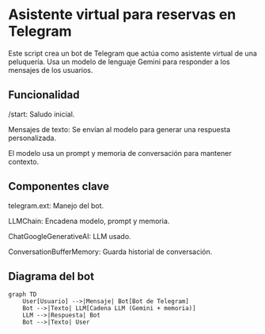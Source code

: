 # Asistente virtual para reservas en Telegram
Este script crea un bot de Telegram que actúa como asistente virtual de una peluquería. Usa un modelo de lenguaje Gemini para responder a los mensajes de los usuarios.

##  Funcionalidad
/start: Saludo inicial.

Mensajes de texto: Se envían al modelo para generar una respuesta personalizada.

El modelo usa un prompt y memoria de conversación para mantener contexto.

##  Componentes clave
telegram.ext: Manejo del bot.

LLMChain: Encadena modelo, prompt y memoria.

ChatGoogleGenerativeAI: LLM usado.

ConversationBufferMemory: Guarda historial de conversación.

##  Diagrama del bot

```mermaid
graph TD
    User[Usuario] -->|Mensaje| Bot[Bot de Telegram]
    Bot -->|Texto| LLM[Cadena LLM (Gemini + memoria)]
    LLM -->|Respuesta| Bot
    Bot -->|Texto| User
```